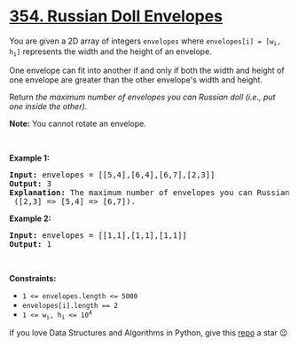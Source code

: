 # [354. Russian Doll Envelopes][title]

<p>You are given a 2D array of integers <code>envelopes</code> where <code>envelopes[i] = [w<sub>i</sub>, h<sub>i</sub>]</code> represents the width and the height of an envelope.</p>
<p>One envelope can fit into another if and only if both the width and height of one envelope are greater than the other envelope's width and height.</p>
<p>Return <em>the maximum number of envelopes you can Russian doll (i.e., put one inside the other)</em>.</p>
<p><strong>Note:</strong> You cannot rotate an envelope.</p>
<p> </p>
<p><strong>Example 1:</strong></p>
<pre><strong>Input:</strong> envelopes = [[5,4],[6,4],[6,7],[2,3]]
<strong>Output:</strong> 3
<strong>Explanation:</strong> The maximum number of envelopes you can Russian doll is <code>3</code> ([2,3] =&gt; [5,4] =&gt; [6,7]).
</pre>
<p><strong>Example 2:</strong></p>
<pre><strong>Input:</strong> envelopes = [[1,1],[1,1],[1,1]]
<strong>Output:</strong> 1
</pre>
<p> </p>
<p><strong>Constraints:</strong></p>
<ul>
<li><code>1 &lt;= envelopes.length &lt;= 5000</code></li>
<li><code>envelopes[i].length == 2</code></li>
<li><code>1 &lt;= w<sub>i</sub>, h<sub>i</sub> &lt;= 10<sup>4</sup></code></li>
</ul>


If you love Data Structures and Algorithms in Python, give this [repo][me] a star :wink:

[title]: https://leetcode.com/problems/russian-doll-envelopes
[me]: https://github.com/bumblebee211196/awesome-python-leetcode